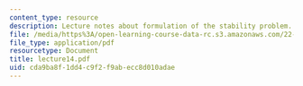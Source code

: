 ```yaml
---
content_type: resource
description: Lecture notes about formulation of the stability problem.
file: /media/https%3A/open-learning-course-data-rc.s3.amazonaws.com/22-615-mhd-theory-of-fusion-systems-spring-2007/cda9ba8f1dd4c9f2f9abecc8d010adae_lecture14.pdf
file_type: application/pdf
resourcetype: Document
title: lecture14.pdf
uid: cda9ba8f-1dd4-c9f2-f9ab-ecc8d010adae
---
```

